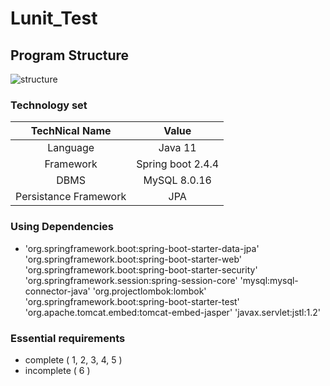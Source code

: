 # Lunit_Test

##  Program Structure
![structure](/Users/jominsu/IdeaProjects/EXAM_Lunit_SCOPE_10/images/structure.png)

### Technology set
|TechNical Name|Value|
|:---:|:---:|
|Language|Java 11|
|Framework|Spring boot 2.4.4|
|DBMS|MySQL 8.0.16|
|Persistance Framework|JPA|

### Using Dependencies

 - 'org.springframework.boot:spring-boot-starter-data-jpa'
   'org.springframework.boot:spring-boot-starter-web'
   'org.springframework.boot:spring-boot-starter-security'
   'org.springframework.session:spring-session-core'
   'mysql:mysql-connector-java'
   'org.projectlombok:lombok'
   'org.springframework.boot:spring-boot-starter-test'
   'org.apache.tomcat.embed:tomcat-embed-jasper'
   'javax.servlet:jstl:1.2'


### Essential requirements

 - complete ( 1, 2, 3, 4, 5 )
 - incomplete ( 6 )
